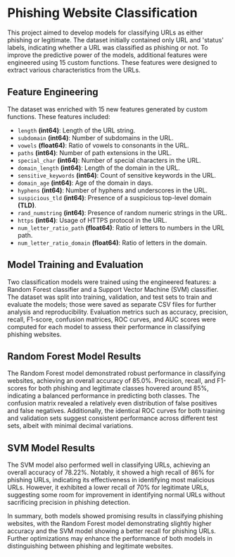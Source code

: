 # Phishing Website Classification

This project aimed to develop models for classifying URLs as either phishing or legitimate. The dataset initially contained only URL and 'status' labels, indicating whether a URL was classified as phishing or not. To improve the predictive power of the models, additional features were engineered using 15 custom functions. These features were designed to extract various characteristics from the URLs.

## Feature Engineering

The dataset was enriched with 15 new features generated by custom functions. These features included:
- `length` **(int64)**: Length of the URL string.
- `subdomain` **(int64)**: Number of subdomains in the URL.
- `vowels` **(float64)**: Ratio of vowels to consonants in the URL.
- `paths` **(int64)**: Number of path extensions in the URL.
- `special_char` **(int64)**: Number of special characters in the URL.
- `domain_length` **(int64)**: Length of the domain in the URL.
- `sensitive_keywords` **(int64)**: Count of sensitive keywords in the URL.
- `domain_age` **(int64)**: Age of the domain in days.
- `hyphens` **(int64)**: Number of hyphens and underscores in the URL.
- `suspicious_tld` **(int64)**: Presence of a suspicious top-level domain **(TLD)**.
- `rand_numstring` **(int64)**: Presence of random numeric strings in the URL.
- `https` **(int64)**: Usage of HTTPS protocol in the URL.
- `num_letter_ratio_path` **(float64)**: Ratio of letters to numbers in the URL path.
- `num_letter_ratio_domain` **(float64)**: Ratio of letters in the domain.

## Model Training and Evaluation

Two classification models were trained using the engineered features: a Random Forest classifier and a Support Vector Machine (SVM) classifier. The dataset was split into training, validation, and test sets to train and evaluate the models; those were saved as separate CSV files for further analysis and reproducibility. Evaluation metrics such as accuracy, precision, recall, F1-score, confusion matrices, ROC curves, and AUC scores were computed for each model to assess their performance in classifying phishing websites.

## Random Forest Model Results

The Random Forest model demonstrated robust performance in classifying websites, achieving an overall accuracy of 85.0%. Precision, recall, and F1-scores for both phishing and legitimate classes hovered around 85%, indicating a balanced performance in predicting both classes. The confusion matrix revealed a relatively even distribution of false positives and false negatives. Additionally, the identical ROC curves for both training and validation sets suggest consistent performance across different test sets, albeit with minimal decimal variations.

## SVM Model Results

The SVM model also performed well in classifying URLs, achieving an overall accuracy of 78.22%. Notably, it showed a high recall of 86% for phishing URLs, indicating its effectiveness in identifying most malicious URLs. However, it exhibited a lower recall of 70% for legitimate URLs, suggesting some room for improvement in identifying normal URLs without sacrificing precision in phishing detection.

In summary, both models showed promising results in classifying phishing websites, with the Random Forest model demonstrating slightly higher accuracy and the SVM model showing a better recall for phishing URLs. Further optimizations may enhance the performance of both models in distinguishing between phishing and legitimate websites.
